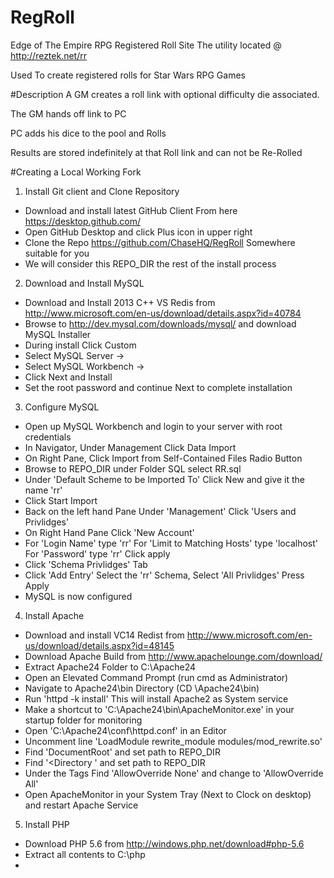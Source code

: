 # RegRoll
Edge of The Empire RPG Registered Roll Site
The utility located @ http://reztek.net/rr

Used To create registered rolls for Star Wars RPG Games

#Description
A GM creates a roll link with optional difficulty die associated.

The GM hands off link to PC

PC adds his dice to the pool and Rolls

Results are stored indefinitely at that Roll link and can not be Re-Rolled

#Creating a Local Working Fork

1. Install Git client and Clone Repository
 * Download and install latest GitHub Client From here https://desktop.github.com/
 * Open GitHub Desktop and click Plus icon in upper right
 * Clone the Repo https://github.com/ChaseHQ/RegRoll Somewhere suitable for you
 * We will consider this REPO_DIR the rest of the install process

2. Download and Install MySQL
 * Download and Install 2013 C++ VS Redis from http://www.microsoft.com/en-us/download/details.aspx?id=40784
 * Browse to http://dev.mysql.com/downloads/mysql/ and download MySQL Installer
 * During install Click Custom
 * Select MySQL Server ->
 * Select MySQL Workbench ->
 * Click Next and Install
 * Set the root password and continue Next to complete installation

3. Configure MySQL
 * Open up MySQL Workbench and login to your server with root credentials
 * In Navigator, Under Management Click Data Import
 * On Right Pane, Click Import from Self-Contained Files Radio Button
 * Browse to REPO_DIR under Folder SQL select RR.sql
 * Under 'Default Scheme to be Imported To' Click New and give it the name 'rr'
 * Click Start Import
 * Back on the left hand Pane Under 'Management' Click 'Users and Privlidges'
 * On Right Hand Pane Click 'New Account'
 * For 'Login Name' type 'rr' For 'Limit to Matching Hosts' type 'localhost' For 'Password' type 'rr' Click apply
 * Click 'Schema Privlidges' Tab
 * Click 'Add Entry' Select the 'rr' Schema, Select 'All Privlidges' Press Apply
 * MySQL is now configured

4. Install Apache
 * Download and install VC14 Redist from http://www.microsoft.com/en-us/download/details.aspx?id=48145
 * Download Apache Build from http://www.apachelounge.com/download/
 * Extract Apache24 Folder to C:\Apache24
 * Open an Elevated Command Prompt (run cmd as Administrator)
 * Navigate to Apache24\bin Directory (CD \Apache24\bin)
 * Run 'httpd -k install' This will install Apache2 as System service
 * Make a shortcut to 'C:\Apache24\bin\ApacheMonitor.exe' in your startup folder for monitoring
 * Open 'C:\Apache24\conf\httpd.conf' in an Editor 
 * Uncomment line 'LoadModule rewrite_module modules/mod_rewrite.so'
 * Find 'DocumentRoot' and set path to REPO_DIR
 * Find '<Directory ' and set path to REPO_DIR
 * Under the <Directory > Tags Find 'AllowOverride None' and change to 'AllowOverride All'
 * Open ApacheMonitor in your System Tray (Next to Clock on desktop) and restart Apache Service

5. Install PHP
 * Download PHP 5.6 from http://windows.php.net/download#php-5.6
 * Extract all contents to C:\php
 * 
 
